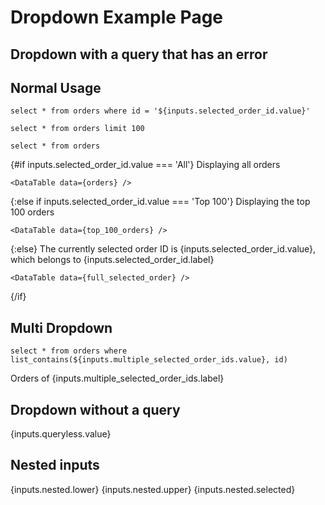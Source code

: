 # Dropdown Example Page

## Dropdown with a query that has an error

<Dropdown title="Dropdown with an Error" value="order_id" data="named_reviews" where="nps_score > 7 and their name is Bob" name="broken_selected_order_id">
    <DropdownOption value="All" />
    <DropdownOption value="Top 100" />
</Dropdown>

## Normal Usage

```full_selected_order
select * from orders where id = '${inputs.selected_order_id.value}'
```

```top_100_orders
select * from orders limit 100
```

```orders
select * from orders
```


{#if inputs.selected_order_id.value === 'All'}
	Displaying all orders

	<DataTable data={orders} />
{:else if inputs.selected_order_id.value === 'Top 100'}
	Displaying the top 100 orders

	<DataTable data={top_100_orders} />
{:else}
	The currently selected order ID is {inputs.selected_order_id.value}, which belongs to {inputs.selected_order_id.label}

	<DataTable data={full_selected_order} />
{/if}

<Dropdown title="Selected Order ID" label="first_name || ' ' || last_name" value="order_id" data="named_reviews" where="nps_score > 7" order="first_name" name="selected_order_id">
    <DropdownOption value="All" />
    <DropdownOption value="Top 100" />
</Dropdown>

## Multi Dropdown

```selected_orders
select * from orders where list_contains(${inputs.multiple_selected_order_ids.value}, id)
```

<Dropdown multiple title="Selected Order ID" label="first_name || ' ' || last_name" value="order_id" data="named_reviews" where="nps_score > 7" order="first_name" name="multiple_selected_order_ids" />

Orders of {inputs.multiple_selected_order_ids.label}

<DataTable data={selected_orders} />

## Dropdown without a query

<Dropdown title=Queryless name=queryless>
	<DropdownOption value="Option number one" />
	<DropdownOption value="Option number two" />
	<DropdownOption valueLabel="Option number three" value="I'm different!" />
</Dropdown>

{inputs.queryless.value}

## Nested inputs

<CustomInput name="nested" />

{inputs.nested.lower} {inputs.nested.upper} {inputs.nested.selected}
